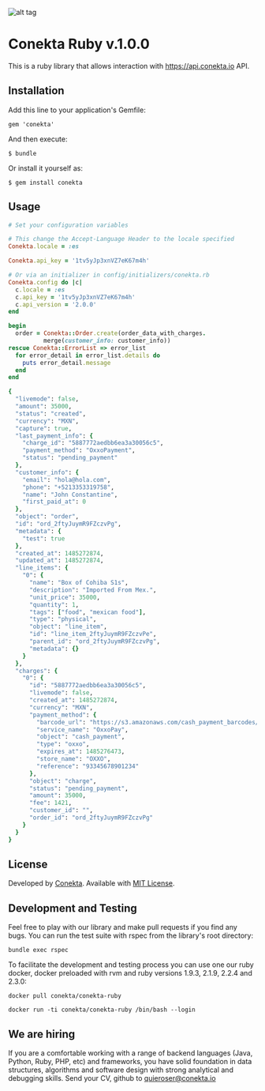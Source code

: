 ![alt tag](https://raw.github.com/conekta/conekta-ruby/master/readme_files/cover.png)

# Conekta Ruby v.1.0.0

This is a ruby library that allows interaction with https://api.conekta.io API.

## Installation

Add this line to your application's Gemfile:

    gem 'conekta'

And then execute:

    $ bundle

Or install it yourself as:

    $ gem install conekta

## Usage
```ruby
# Set your configuration variables

# This change the Accept-Language Header to the locale specified
Conekta.locale = :es

Conekta.api_key = '1tv5yJp3xnVZ7eK67m4h'

# Or via an initializer in config/initializers/conekta.rb
Conekta.config do |c|
  c.locale = :es
  c.api_key = '1tv5yJp3xnVZ7eK67m4h'
  c.api_version = '2.0.0'
end

begin
  order = Conekta::Order.create(order_data_with_charges.
          merge(customer_info: customer_info))
rescue Conekta::ErrorList => error_list
  for error_detail in error_list.details do
    puts error_detail.message
  end
end

{
  "livemode": false,
  "amount": 35000,
  "status": "created",
  "currency": "MXN",
  "capture": true,
  "last_payment_info": {
    "charge_id": "5887772aedbb6ea3a30056c5",
    "payment_method": "OxxoPayment",
    "status": "pending_payment"
  },
  "customer_info": {
    "email": "hola@hola.com",
    "phone": "+5213353319758",
    "name": "John Constantine",
    "first_paid_at": 0
  },
  "object": "order",
  "id": "ord_2ftyJuymR9FZczvPg",
  "metadata": {
    "test": true
  },
  "created_at": 1485272874,
  "updated_at": 1485272874,
  "line_items": {
    "0": {
      "name": "Box of Cohiba S1s",
      "description": "Imported From Mex.",
      "unit_price": 35000,
      "quantity": 1,
      "tags": ["food", "mexican food"],
      "type": "physical",
      "object": "line_item",
      "id": "line_item_2ftyJuymR9FZczvPe",
      "parent_id": "ord_2ftyJuymR9FZczvPg",
      "metadata": {}
    }
  },
  "charges": {
    "0": {
      "id": "5887772aedbb6ea3a30056c5",
      "livemode": false,
      "created_at": 1485272874,
      "currency": "MXN",
      "payment_method": {
        "barcode_url": "https://s3.amazonaws.com/cash_payment_barcodes/sandbox_reference.png",
        "service_name": "OxxoPay",
        "object": "cash_payment",
        "type": "oxxo",
        "expires_at": 1485276473,
        "store_name": "OXXO",
        "reference": "93345678901234"
      },
      "object": "charge",
      "status": "pending_payment",
      "amount": 35000,
      "fee": 1421,
      "customer_id": "",
      "order_id": "ord_2ftyJuymR9FZczvPg"
    }
  }
}
```

License
-------
Developed by [Conekta](https://www.conekta.io). Available with [MIT License](LICENSE).

Development and Testing
-----------------------
Feel free to play with our library and make pull requests if you find any bugs.  You can run the test suite with rspec from the library's root directory:

```shell
bundle exec rspec
```

To facilitate the development and testing process you can use one our ruby docker, docker preloaded with rvm and ruby versions 1.9.3, 2.1.9, 2.2.4 and 2.3.0:

```shell
docker pull conekta/conekta-ruby

docker run -ti conekta/conekta-ruby /bin/bash --login
```

We are hiring
-------------

If you are a comfortable working with a range of backend languages (Java, Python, Ruby, PHP, etc) and frameworks, you have solid foundation in data structures, algorithms and software design with strong analytical and debugging skills.
Send your CV, github to quieroser@conekta.io

